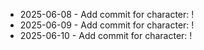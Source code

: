 - 2025-06-08 - Add commit for character: !
- 2025-06-09 - Add commit for character: !
- 2025-06-10 - Add commit for character: !
